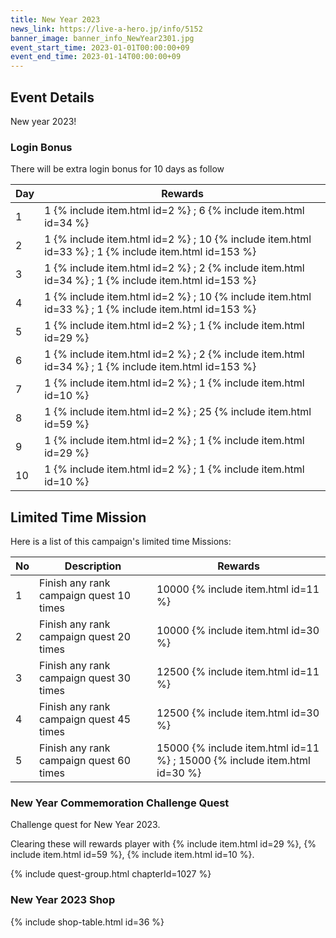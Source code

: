 ```yaml
---
title: New Year 2023
news_link: https://live-a-hero.jp/info/5152
banner_image: banner_info_NewYear2301.jpg
event_start_time: 2023-01-01T00:00:00+09
event_end_time: 2023-01-14T00:00:00+09
---
```


## Event Details

New year 2023!

### Login Bonus

There will be extra login bonus for 10 days as follow

| Day| Rewards |
|----|-----------------------------------------------------------|
| 1  | 1 {% include item.html id=2 %} ; 6 {% include item.html id=34 %} |
| 2  | 1 {% include item.html id=2 %} ; 10 {% include item.html id=33 %} ; 1 {% include item.html id=153 %} |
| 3  | 1 {% include item.html id=2 %} ; 2 {% include item.html id=34 %} ; 1 {% include item.html id=153 %}  |
| 4  | 1 {% include item.html id=2 %} ; 10 {% include item.html id=33 %} ; 1 {% include item.html id=153 %} |
| 5  | 1 {% include item.html id=2 %} ; 1 {% include item.html id=29 %} |
| 6  | 1 {% include item.html id=2 %} ; 2 {% include item.html id=34 %} ; 1 {% include item.html id=153 %} |
| 7  | 1 {% include item.html id=2 %} ; 1 {% include item.html id=10 %} |
| 8  | 1 {% include item.html id=2 %} ; 25 {% include item.html id=59 %} |
| 9  | 1 {% include item.html id=2 %} ; 1 {% include item.html id=29 %} |
| 10 | 1 {% include item.html id=2 %} ; 1 {% include item.html id=10 %} |

## Limited Time Mission

Here is a list of this campaign's limited time Missions:

| No  | Description      | Rewards      |
|----|-----------------------------------------------------------|----------------|
| 1  | Finish any rank campaign quest 10 times | 10000 {% include item.html id=11 %}    |
| 2  | Finish any rank campaign quest 20 times | 10000 {% include item.html id=30 %}    |
| 3  | Finish any rank campaign quest 30 times | 12500 {% include item.html id=11 %}    |
| 4  | Finish any rank campaign quest 45 times | 12500 {% include item.html id=30 %}    |
| 5  | Finish any rank campaign quest 60 times | 15000 {% include item.html id=11 %} ; 15000 {% include item.html id=30 %} |

### New Year Commemoration Challenge Quest
Challenge quest for New Year 2023.

Clearing these will rewards player with {% include item.html id=29 %}, {% include item.html id=59 %}, {% include item.html id=10 %}.

{% include quest-group.html chapterId=1027 %}

### New Year 2023 Shop

{% include shop-table.html id=36 %}

